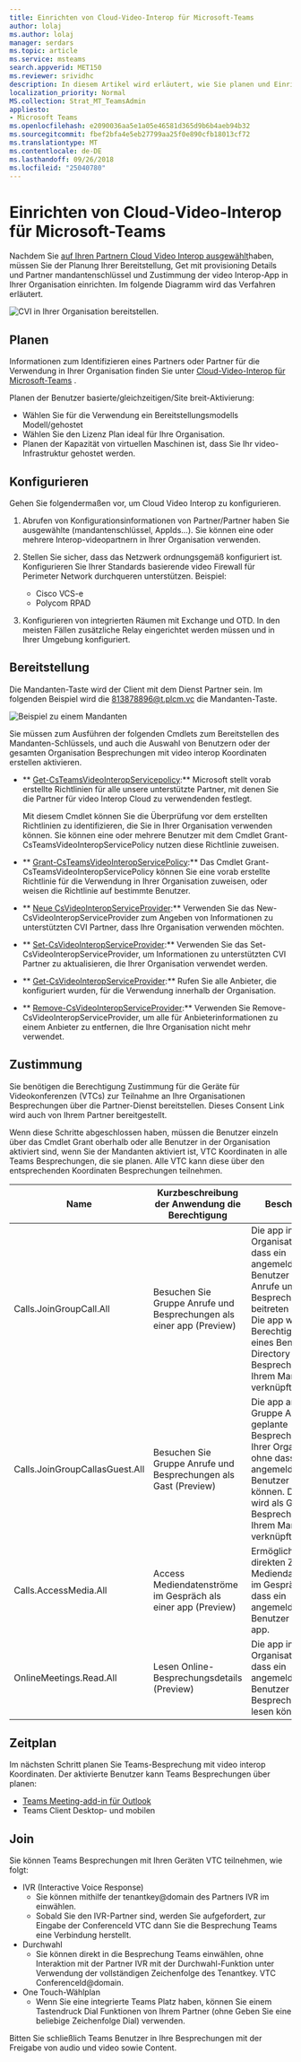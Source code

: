 ```yaml
---
title: Einrichten von Cloud-Video-Interop für Microsoft-Teams
author: lolaj
ms.author: lolaj
manager: serdars
ms.topic: article
ms.service: msteams
search.appverid: MET150
ms.reviewer: srividhc
description: In diesem Artikel wird erläutert, wie Sie planen und Einrichten von Cloud-Video-Interop für Benutzer in Ihrer Organisation können.
localization_priority: Normal
MS.collection: Strat_MT_TeamsAdmin
appliesto:
- Microsoft Teams
ms.openlocfilehash: e2090036aa5e1a05e46581d365d9b6b4aeb94b32
ms.sourcegitcommit: fbef2bfa4e5eb27799aa25f0e890cfb18013cf72
ms.translationtype: MT
ms.contentlocale: de-DE
ms.lasthandoff: 09/26/2018
ms.locfileid: "25040780"
---
```

# <a name="set-up-cloud-video-interop-for-microsoft-teams"></a>Einrichten von Cloud-Video-Interop für Microsoft-Teams

Nachdem Sie [auf Ihren Partnern Cloud Video Interop ausgewählt](cloud-video-interop.md)haben, müssen Sie der Planung Ihrer Bereitstellung, Get mit provisioning Details und Partner mandantenschlüssel und Zustimmung der video Interop-App in Ihrer Organisation einrichten. Im folgende Diagramm wird das Verfahren erläutert. 

![CVI in Ihrer Organisation bereitstellen.](media/deploying-cvi.png)

## <a name="plan"></a>Planen

Informationen zum Identifizieren eines Partners oder Partner für die Verwendung in Ihrer Organisation finden Sie unter [Cloud-Video-Interop für Microsoft-Teams](cloud-video-interop.md) . 

Planen der Benutzer basierte/gleichzeitigen/Site breit-Aktivierung: 

- Wählen Sie für die Verwendung ein Bereitstellungsmodells Modell/gehostet
- Wählen Sie den Lizenz Plan ideal für Ihre Organisation. 
- Planen der Kapazität von virtuellen Maschinen ist, dass Sie Ihr video-Infrastruktur gehostet werden.

## <a name="configure"></a>Konfigurieren 

Gehen Sie folgendermaßen vor, um Cloud Video Interop zu konfigurieren. 

1. Abrufen von Konfigurationsinformationen von Partner/Partner haben Sie ausgewählte (mandantenschlüssel, AppIds...). Sie können eine oder mehrere Interop-videopartnern in Ihrer Organisation verwenden. 

2. Stellen Sie sicher, dass das Netzwerk ordnungsgemäß konfiguriert ist. Konfigurieren Sie Ihrer Standards basierende video Firewall für Perimeter Network durchqueren unterstützen. Beispiel: 
    - Cisco VCS-e                  
    - Polycom RPAD

3. Konfigurieren von integrierten Räumen mit Exchange und OTD. In den meisten Fällen zusätzliche Relay eingerichtet werden müssen und in Ihrer Umgebung konfiguriert.


## <a name="provision"></a>Bereitstellung
 
Die Mandanten-Taste wird der Client mit dem Dienst Partner sein. Im folgenden Beispiel wird die 813878896@t.plcm.vc die Mandanten-Taste. 

![Beispiel zu einem Mandanten](media/tenant-key-example.png) 

Sie müssen zum Ausführen der folgenden Cmdlets zum Bereitstellen des Mandanten-Schlüssels, und auch die Auswahl von Benutzern oder der gesamten Organisation Besprechungen mit video interop Koordinaten erstellen aktivieren.

 
- ** [Get-CsTeamsVideoInteropServicepolicy](https://docs.microsoft.com/en-us/powershell/module/skype/get-csteamsvideointeropservicepolicy):** Microsoft stellt vorab erstellte Richtlinien für alle unsere unterstützte Partner, mit denen Sie die Partner für video Interop Cloud zu verwendenden festlegt.

    Mit diesem Cmdlet können Sie die Überprüfung vor dem erstellten Richtlinien zu identifizieren, die Sie in Ihrer Organisation verwenden können. Sie können eine oder mehrere Benutzer mit dem Cmdlet Grant-CsTeamsVideoInteropServicePolicy nutzen diese Richtlinie zuweisen.
 
- ** [Grant-CsTeamsVideoInteropServicePolicy](https://docs.microsoft.com/en-us/powershell/module/skype/grant-csteamsvideointeropservicepolicy):** Das Cmdlet Grant-CsTeamsVideoInteropServicePolicy können Sie eine vorab erstellte Richtlinie für die Verwendung in Ihrer Organisation zuweisen, oder weisen die Richtlinie auf bestimmte Benutzer.
 
- ** [Neue CsVideoInteropServiceProvider](https://docs.microsoft.com/en-us/powershell/module/skype/new-csvideointeropserviceprovider):** Verwenden Sie das New-CsVideoInteropServiceProvider zum Angeben von Informationen zu unterstützten CVI Partner, dass Ihre Organisation verwenden möchten.
 
- ** [Set-CsVideoInteropServiceProvider](https://docs.microsoft.com/en-us/powershell/module/skype/set-csvideointeropserviceprovider):** Verwenden Sie das Set-CsVideoInteropServiceProvider, um Informationen zu unterstützten CVI Partner zu aktualisieren, die Ihrer Organisation verwendet werden.
 
- ** [Get-CsVideoInteropServiceProvider](https://docs.microsoft.com/en-us/powershell/module/skype/get-csvideointeropserviceprovider):** Rufen Sie alle Anbieter, die konfiguriert wurden, für die Verwendung innerhalb der Organisation.
 
- ** [Remove-CsVideoInteropServiceProvider](https://docs.microsoft.com/en-us/powershell/module/skype/remove-csvideointeropserviceprovider):** Verwenden Sie Remove-CsVideoInteropServiceProvider, um alle für Anbieterinformationen zu einem Anbieter zu entfernen, die Ihre Organisation nicht mehr verwendet.  
 
## <a name="consent"></a>Zustimmung

Sie benötigen die Berechtigung Zustimmung für die Geräte für Videokonferenzen (VTCs) zur Teilnahme an Ihre Organisationen Besprechungen über die Partner-Dienst bereitstellen. Dieses Consent Link wird auch von Ihrem Partner bereitgestellt.  
 
Wenn diese Schritte abgeschlossen haben, müssen die Benutzer einzeln über das Cmdlet Grant oberhalb oder alle Benutzer in der Organisation aktiviert sind, wenn Sie der Mandanten aktiviert ist, VTC Koordinaten in alle Teams Besprechungen, die sie planen. Alle VTC kann diese über den entsprechenden Koordinaten Besprechungen teilnehmen.


|Name|Kurzbeschreibung der Anwendung die Berechtigung| Beschreibung|
|--|--|---|
|Calls.JoinGroupCall.All|Besuchen Sie Gruppe Anrufe und Besprechungen als einer app (Preview)|Die app in Ihrer Organisation, ohne dass ein angemeldeten Benutzer Gruppe Anrufe und geplante Besprechungen beitreten können.  Die app wird mit den Berechtigungen eines Benutzers Directory bei Besprechungen in Ihrem Mandanten verknüpft werden.|
|Calls.JoinGroupCallasGuest.All|Besuchen Sie Gruppe Anrufe und Besprechungen als Gast (Preview)|Die app anonym Gruppe Anrufe und geplante Besprechungen in Ihrer Organisation, ohne dass ein angemeldeten Benutzer beitreten können.  Die app wird als Gast bei Besprechungen in Ihrem Mandanten verknüpft werden.|
|Calls.AccessMedia.All|Access Mediendatenströme im Gespräch als einer app (Preview)|Ermöglicht die direkten Zugriff auf Mediendatenströme im Gespräch, ohne dass ein angemeldeten Benutzer erhalten-app.|
|OnlineMeetings.Read.All|Lesen Online-Besprechungsdetails (Preview)|Die app in Ihrer Organisation, ohne dass ein angemeldeten Benutzer Online Besprechungsdetails lesen können.|

## <a name="schedule"></a>Zeitplan

Im nächsten Schritt planen Sie Teams-Besprechung mit video interop Koordinaten. Der aktivierte Benutzer kann Teams Besprechungen über planen:
- [Teams Meeting-add-in für Outlook](teams-add-in-for-outlook.md)
- Teams Client Desktop- und mobilen


## <a name="join"></a>Join

Sie können Teams Besprechungen mit Ihren Geräten VTC teilnehmen, wie folgt:
 
- IVR (Interactive Voice Response)
    - Sie können mithilfe der tenantkey@domain des Partners IVR im einwählen. 
    - Sobald Sie den IVR-Partner sind, werden Sie aufgefordert, zur Eingabe der ConferenceId VTC dann Sie die Besprechung Teams eine Verbindung herstellt.
- Durchwahl
    - Sie können direkt in die Besprechung Teams einwählen, ohne Interaktion mit der Partner IVR mit der Durchwahl-Funktion unter Verwendung der vollständigen Zeichenfolge des Tenantkey. VTC ConferenceId@domain.
- One Touch-Wählplan
    - Wenn Sie eine integrierte Teams Platz haben, können Sie einem Tastendruck Dial Funktionen von Ihrem Partner (ohne Geben Sie eine beliebige Zeichenfolge Dial) verwenden.

Bitten Sie schließlich Teams Benutzer in Ihre Besprechungen mit der Freigabe von audio und video sowie Content. 